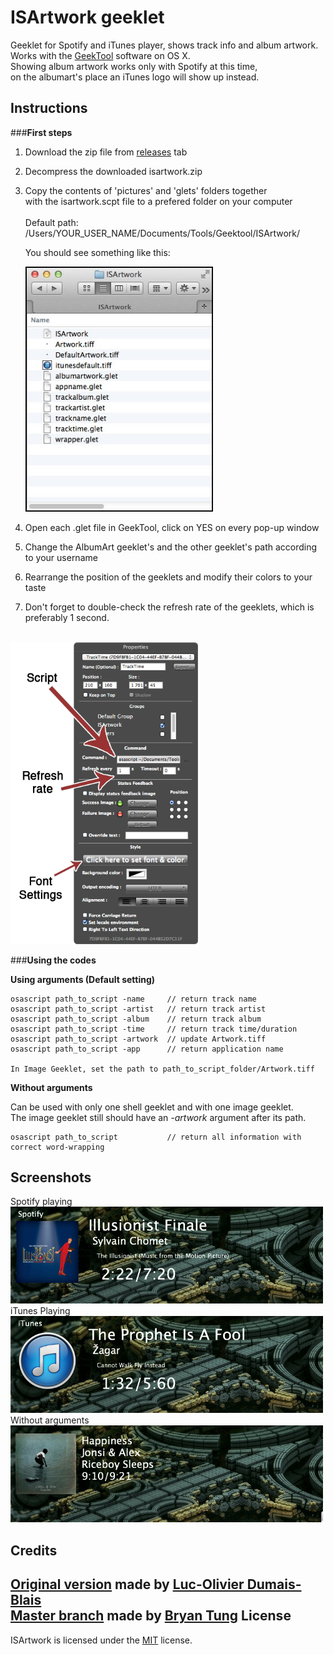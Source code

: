 ISArtwork geeklet
============
Geeklet for Spotify and iTunes player, shows track info and album artwork.<br/>
Works with the <a href="http://projects.tynsoe.org/en/geektool/download.php">GeekTool</a> software on OS X.<br/>
Showing album artwork works only with Spotify at this time, <br/>on the albumart's place an iTunes logo will show up instead.

Instructions
------------
###**First steps**<br/>



1. Download the zip file from <a href="https://github.com/domenix/ISArtwork-geeklet/releases">releases</a> tab

2. Decompress the downloaded isartwork.zip

3. Copy the contents of 'pictures' and 'glets' folders together <br/> with the isartwork.scpt file to a prefered folder on your computer<br/><br/>Default path:<br/>
/Users/YOUR_USER_NAME/Documents/Tools/Geektool/ISArtwork/

    You should see something like this:
    
    <img src="https://raw.githubusercontent.com/domenix/ISArtwork-geeklet/master/screenshots/04.png" width=300></img>
    
    

4. Open each .glet file in GeekTool, click on YES on every pop-up window
5. Change the AlbumArt geeklet's and the other geeklet's path according to your username
6. Rearrange the position of the geeklets and modify their colors to your taste
7. Don't forget to double-check the refresh rate of the geeklets, which is preferably 1 second.

<br/>
<img src="https://raw.githubusercontent.com/domenix/ISArtwork-geeklet/master/screenshots/05.png" width=300></img>
<br/>

###**Using the codes**<br/>

**Using arguments (Default setting)**
```
osascript path_to_script -name     // return track name
osascript path_to_script -artist   // return track artist
osascript path_to_script -album    // return track album
osascript path_to_script -time     // return track time/duration
osascript path_to_script -artwork  // update Artwork.tiff
osascript path_to_script -app      // return application name

In Image Geeklet, set the path to path_to_script_folder/Artwork.tiff
```

**Without arguments**

Can be used with only one shell geeklet and with one image geeklet.<br/>The image geeklet still should have an <i>-artwork</i> argument after its path.
```
osascript path_to_script           // return all information with correct word-wrapping
```

**Screenshots**
----------
Spotify playing<br/>
<img src="https://raw.githubusercontent.com/domenix/ISArtwork-geeklet/master/screenshots/01.png" width=500></img>
<br/>
iTunes Playing
<br/>
<img src="https://raw.githubusercontent.com/domenix/ISArtwork-geeklet/master/screenshots/02.png" width=500></img>
<br/>
Without arguments
<br/>
<img src="https://raw.githubusercontent.com/domenix/ISArtwork-geeklet/master/screenshots/03.png" width=500></img>

**Credits**
-----

<a href="https://github.com/Lucconouche/SpotifyNowPlaying">Original version</a> made by <a href="https://github.com/Lucconouche">Luc-Olivier Dumais-Blais</a><br/>
<a href="https://github.com/bryantung/BTSpotifyGeeklet">Master branch</a> made by <a href="https://github.com/bryantung">Bryan Tung</a>
**License**
-----
ISArtwork is licensed under the <a href="https://github.com/domenix/ISArtwork-geeklet/blob/master/LICENSE.md">MIT</a> license.

